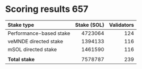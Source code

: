 # Scoring results 657

| Stake type              | Stake (SOL)    | Validators     |
|:------------------------|---------------:|---------------:|
| Performance-based stake | 4723064        | 124            |
| veMNDE directed stake   | 1394133        | 116            |
| mSOL directed stake     | 1461590        | 116            |
|                         |                |                |
| **Total stake**         | 7578787        | 239            |
